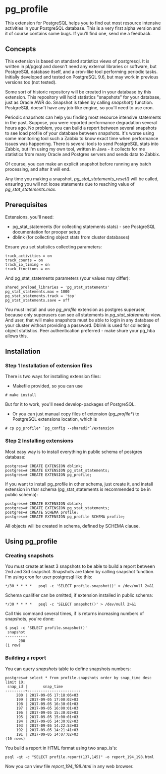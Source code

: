 # pg_profile
This extension for PostgreSQL helps you to find out most resource intensive activities in your PostgreSQL database. This is a very first alpha version and it of course contains some bugs. If you'll find one, send me a feedback.
## Concepts
This extension is based on standard statistics views of postgresql. It is written in pl/pgsql and doesn't need any external libraries or software, but PostgreSQL database itself, and a cron-like tool performing periodic tasks. Initially developed and tested on PostgreSQL 9.6, but may work in previous versions too (not tested).

Some sort of historic repository will be created in your database by this extension. This repository will hold statistics "snapshots" for your database, just as Oracle AWR do. Snapshot is taken by calling _snapshot()_ function. PostgreSQL doesn't have any job-like engine, so you'll need to use cron.

Periodic snapshots can help you finding most resource intensive statements in the past. Suppose, you were reported performance degradation several hours ago. No problem, you can build a report between several snapshots to see load profile of your database between snapshots. It's worse using some monitoring tool such a Zabbix to know exact time when performance issues was happening. There is several tools to send PostgreSQL stats into Zabbix, but I'm using my own tool, written in Java - it collects for me statistics from many Oracle and Postgres servers and sends data to Zabbix.

Of course, you can make an explicit snapshot before running any batch processing, and after it will end.

Any time you making a snapshot, _pg_stat_statements_reset()_ will be called, ensuring you will not loose statements due to reaching value of _pg_stat_statements.max_.
## Prerequisites
Extensions, you'll need:
* pg_stat_statements (for collecting statements stats) - see PostgreSQL documentation for prooper setup
* dblink (for collecting object stats from cluster databases)

Ensure you set statistics collecting parameters:
```
track_activities = on
track_counts = on
track_io_timing = on
track_finctions = on
```
And pg_stat_statements parameters (your values may differ):
```
shared_preload_libraries = 'pg_stat_statements'
pg_stat_statements.max = 1000
pg_stat_statements.track = 'top'
pg_stat_statements.save = off
```
You must install and use _pg_profile_ extension as postgres superuser, because only superusers can see all statements in _pg_stat_statements_ view. And user, that will make snapshots must be able to login in any database of your cluster without providing a password. Dblink is used for collecting object statistics. Peer authentication preferred - make shure your pg_hba allows this.
## Installation
### Step 1 Installation of extension files
There is two ways for installing extension files:
* Makefile provided, so you can use
```
# make install
```
But for it to work, you'll need develop-packages of PostgreSQL.
* Or you can just manual copy files of extension (_pg_profile*_) to PostgreSQL extensions location, which is
```
# cp pg_profile* `pg_config --sharedir`/extension
```
### Step 2 Installing extensions
Most easy way is to install everything in public schema of postgres database:
```
postgres=# CREATE EXTENSION dblink;
postgres=# CREATE EXTENSION pg_stat_statements;
postgres=# CREATE EXTENSION pg_profile;
```
If you want to install pg_profile in other schema, just create it, and install extension in thar schema (pg_stat_statements is recommended to be in public schema):
```
postgres=# CREATE EXTENSION dblink;
postgres=# CREATE EXTENSION pg_stat_statements;
postgres=# CREATE SCHEMA profile;
postgres=# CREATE EXTENSION pg_profile SCHEMA profile;
```
All objects will be created in schema, defined by SCHEMA clause.
## Using pg_profile
### Creating snapshots
You must create at least 3 snapshots to be able to build a report between 2nd and 3rd snapshot.
Snapshots are taken by calling snapshot function. I'm using cron for user postgresql like this:
```
*/30 * * * *   psql -c 'SELECT profile.snapshot()' > /dev/null 2>&1
```
Schema qualifier can be omitted, if extension installed in public schema:
```
*/30 * * * *   psql -c 'SELECT snapshot()' > /dev/null 2>&1
```
Call this command several times, if is returns increasing numbers of snapshots, you're done:
```
$ psql -c 'SELECT profile.snapshot()'
 snapshot
----------
      200
(1 row)
```
### Building a report
You can query _snapshots_ table to define snapshots numbers:
```
postgres=# select * from profile.snapshots order by snap_time desc limit 10;
 snap_id |       snap_time
---------+------------------------
     200 | 2017-09-05 17:18:06+03
     199 | 2017-09-05 17:00:02+03
     198 | 2017-09-05 16:30:01+03
     197 | 2017-09-05 16:00:01+03
     196 | 2017-09-05 15:30:02+03
     195 | 2017-09-05 15:00:01+03
     194 | 2017-09-05 14:30:02+03
     193 | 2017-09-05 14:22:53+03
     192 | 2017-09-05 14:21:41+03
     191 | 2017-09-05 14:07:02+03
(10 rows)
```
You build a report in HTML format using two snap_is's:
```
psql -qt -c "SELECT profile.report(137,145)" -o report_194_198.html
```
Now you can view file _report_194_198.html_ in any web browser.

